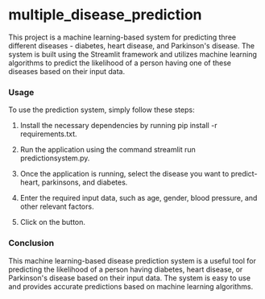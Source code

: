 # multiple_disease_prediction

This project is a machine learning-based system for predicting three different diseases - diabetes, heart disease, and Parkinson's disease. 
The system is built using the Streamlit framework and utilizes machine learning algorithms to predict the likelihood of a person having one of these 
diseases based on their input data.

### Usage

To use the prediction system, simply follow these steps:

1) Install the necessary dependencies by running pip install -r requirements.txt.

2) Run the application using the command streamlit run predictionsystem.py.

3) Once the application is running, select the disease you want to predict- heart, parkinsons, and diabetes.

4) Enter the required input data, such as age, gender, blood pressure, and other relevant factors.

5) Click on the button.

### Conclusion

This machine learning-based disease prediction system is a useful tool for predicting the likelihood of a person having diabetes, 
heart disease, or Parkinson's disease based on their input data. The system is easy to use and provides accurate predictions based on machine learning algorithms.
